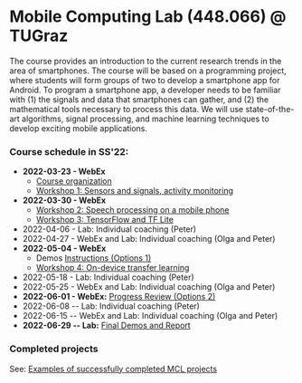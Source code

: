 # Mobile Computing Lab (448.066) @ TUGraz

The course provides an introduction to the current research trends in the area of smartphones. The course will be based on a programming project, where students will form groups of two to develop a smartphone app for Android. To program a smartphone app, a developer needs to be familiar with (1) the signals and data that smartphones can gather, and (2) the mathematical tools necessary to process this data. We will use state-of-the-art algorithms, signal processing, and machine learning techniques to develop exciting mobile applications.

### Course schedule in SS'22:

*    __2022-03-23 - WebEx__ 
		* [Course organization](https://github.com/osaukh/mobile_computing_lab/blob/master/Course_Organization.md)
		* [Workshop 1: Sensors and signals, activity monitoring](https://github.com/osaukh/mobile_computing_lab/blob/master/WS01__Sensors_and_Signals.md)
*    __2022-03-30 - WebEx__ 
		* [Workshop 2: Speech processing on a mobile phone](https://github.com/osaukh/mobile_computing_lab/blob/master/WS02__Speech_Processing.md)
		* [Workshop 3: TensorFlow and TF Lite](https://github.com/osaukh/mobile_computing_lab/blob/master/WS03__TensorFlow_and_TFLite.md)
*    2022-04-06 - Lab: Individual coaching (Peter)
*    2022-04-27 - WebEx and Lab: Individual coaching (Olga and Peter)
*    __2022-05-04 - WebEx__ 
		* Demos [Instructions (Options 1)](https://github.com/osaukh/mobile_computing_lab/blob/master/Progress_Reviews.md)
		* [Workshop 4: On-device transfer learning](https://github.com/osaukh/mobile_computing_lab/blob/master/WS04__OnDevice_TransferLearning.md)
*    2022-05-18 - Lab: Individual coaching (Peter)
*    2022-05-25 - WebEx and Lab: Individual coaching (Olga and Peter)
*    __2022-06-01 - WebEx:__ [Progress Review (Options 2)](https://github.com/osaukh/mobile_computing_lab/blob/master/Progress_Reviews.md)
*    2022-06-08 -- Lab: Individual coaching (Peter)
*    2022-06-15 -- WebEx and Lab: Individual coaching (Olga and Peter)
*    __2022-06-29 -- Lab:__ [Final Demos and Report](https://github.com/osaukh/mobile_computing_lab/blob/master/Final_Demo_and_Report.md)


### Completed projects
See: [Examples of successfully completed MCL projects](http://www.olgasaukh.com/mcl.html)
